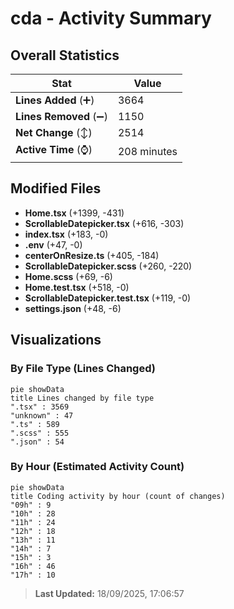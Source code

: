 # cda - Activity Summary 

## Overall Statistics

| Stat                   | Value                                                             |
| ---------------------- | ----------------------------------------------------------------- |
| **Lines Added** (➕)   | 3664                                          |
| **Lines Removed** (➖) | 1150                                        |
| **Net Change** (↕)    | 2514                |
| **Active Time** (⌚)   | 208 minutes |


## Modified Files
- **Home.tsx** (+1399, -431)
- **ScrollableDatepicker.tsx** (+616, -303)
- **index.tsx** (+183, -0)
- **.env** (+47, -0)
- **centerOnResize.ts** (+405, -184)
- **ScrollableDatepicker.scss** (+260, -220)
- **Home.scss** (+69, -6)
- **Home.test.tsx** (+518, -0)
- **ScrollableDatepicker.test.tsx** (+119, -0)
- **settings.json** (+48, -6)

## Visualizations

### By File Type (Lines Changed)

```mermaid
pie showData
title Lines changed by file type
".tsx" : 3569
"unknown" : 47
".ts" : 589
".scss" : 555
".json" : 54
```

### By Hour (Estimated Activity Count)

```mermaid
pie showData
title Coding activity by hour (count of changes)
"09h" : 9
"10h" : 28
"11h" : 24
"12h" : 18
"13h" : 11
"14h" : 7
"15h" : 3
"16h" : 46
"17h" : 10
```


> **Last Updated:** 18/09/2025, 17:06:57